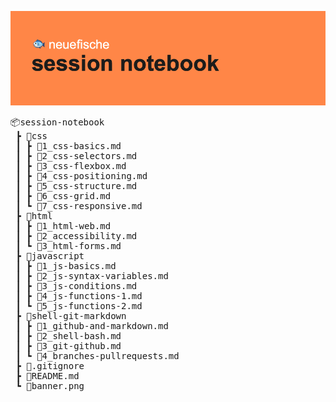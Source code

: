 ![banner image](banner.png)

<pre>
📦session-notebook
 ┣ 📂css
 ┃ ┣ 📜1_css-basics.md
 ┃ ┣ 📜2_css-selectors.md
 ┃ ┣ 📜3_css-flexbox.md
 ┃ ┣ 📜4_css-positioning.md
 ┃ ┣ 📜5_css-structure.md
 ┃ ┣ 📜6_css-grid.md
 ┃ ┗ 📜7_css-responsive.md
 ┣ 📂html
 ┃ ┣ 📜1_html-web.md
 ┃ ┣ 📜2_accessibility.md
 ┃ ┗ 📜3_html-forms.md
 ┣ 📂javascript
 ┃ ┣ 📜1_js-basics.md
 ┃ ┣ 📜2_js-syntax-variables.md
 ┃ ┣ 📜3_js-conditions.md
 ┃ ┣ 📜4_js-functions-1.md
 ┃ ┗ 📜5_js-functions-2.md
 ┣ 📂shell-git-markdown
 ┃ ┣ 📜1_github-and-markdown.md
 ┃ ┣ 📜2_shell-bash.md
 ┃ ┣ 📜3_git-github.md
 ┃ ┗ 📜4_branches-pullrequests.md
 ┣ 📜.gitignore
 ┣ 📜README.md
 ┗ 📜banner.png
</pre>
